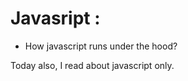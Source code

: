# Javasript :
   - How javascript runs under the hood?

Today also, I read about javascript only.






